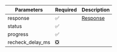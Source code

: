 | Parameters       	| Required           	            | Description             	 |
|------------------	|--------------------	            |---------------------------|
| response         	| :white_check_mark: 	            | [Response](Response.md) 	 |
| status           	| :white_check_mark: 	            |   	                       |
| progress         	| :white_check_mark: 	            | 	                         |
| recheck_delay_ms 	| :negative_squared_cross_mark: 	| 	                         |